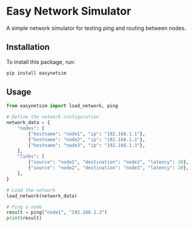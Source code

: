 # Easy Network Simulator

A simple network simulator for testing ping and routing between nodes.

## Installation

To install this package, run:

```bash
pip install easynetsim
```

## Usage
```python
from easynetsim import load_network, ping

# Define the network configuration
network_data = {
    "nodes": [
        {"hostname": "node1", "ip": "192.168.1.1"},
        {"hostname": "node2", "ip": "192.168.1.2"},
        {"hostname": "node3", "ip": "192.168.1.3"},
    ],
    "links": [
        {"source": "node1", "destination": "node2", "latency": 20},
        {"source": "node2", "destination": "node3", "latency": 20},
    ],
}

# Load the network
load_network(network_data)

# Ping a node
result = ping("node1", "192.168.1.3")
print(result)
```